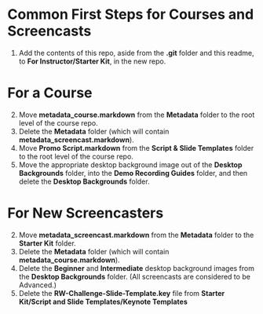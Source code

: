 # Common First Steps for Courses and Screencasts

1. Add the contents of this repo, aside from the **.git** folder and this readme, to **For Instructor/Starter Kit**, in the new repo.

# For a Course

2. Move **metadata_course.markdown** from the **Metadata** folder to the root level of the course repo.
3. Delete the **Metadata** folder (which will contain **metadata_screencast.markdown**).
4. Move **Promo Script.markdown** from the **Script & Slide Templates** folder to the root level of the course repo.
5. Move the appropriate desktop background image out of the **Desktop Backgrounds** folder, into the **Demo Recording Guides** folder, and then delete the **Desktop Backgrounds** folder.

# For New Screencasters

2. Move **metadata_screencast.markdown** from the **Metadata** folder to the **Starter Kit** folder.
3. Delete the **Metadata** folder (which will contain **metadata_course.markdown**).
4. Delete the **Beginner** and **Intermediate** desktop background images from the **Desktop Backgrounds** folder. (All screencasts are considered to be Advanced.)
5. Delete the **RW-Challenge-Slide-Template.key** file from **Starter Kit/Script and Slide Templates/Keynote Templates**
